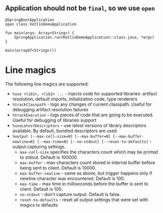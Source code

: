 # 

## Application should not be `final`, so we use `open`

```
@SpringBootApplication
open class KotlinDemoApplication

fun main(args: Array<String>) {
    SpringApplication.run(KotlinDemoApplication::class.java, *args)
}

main(arrayOf<String>())
```


# Line magics
The following line magics are supported:
- `%use <lib1>, <lib2> ...` - injects code for supported libraries: artifact resolution, default imports, initialization code, type renderers
- `%trackClasspath` - logs any changes of current classpath. Useful for debugging artifact resolution failures
- `%trackExecution` - logs pieces of code that are going to be executed. Useful for debugging of libraries support
- `%useLatestDescriptors` - use latest versions of library descriptors available. By default, bundled descriptors are used
- `%output [--max-cell-size=N] [--max-buffer=N] [--max-buffer-newline=N] [--max-time=N] [--no-stdout] [--reset-to-defaults]` -
  output capturing settings.
    - `max-cell-size` specifies the characters count which may be printed to stdout. Default is 100000.
    - `max-buffer` - max characters count stored in internal buffer before being sent to client. Default is 10000.
    - `max-buffer-newline` - same as above, but trigger happens only if newline character was encountered. Default is 100.
    - `max-time` - max time in milliseconds before the buffer is sent to client. Default is 100.
    - `no-stdout` - don't capture output. Default is false.
    - `reset-to-defaults` - reset all output settings that were set with magics to defaults
 